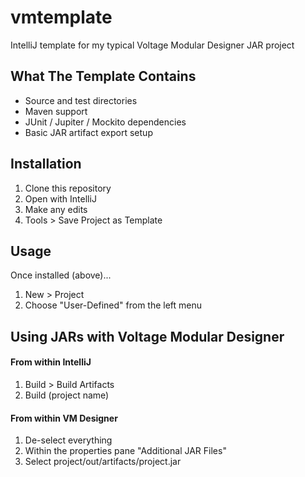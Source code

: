 # vmtemplate
IntelliJ template for my typical Voltage Modular Designer JAR project

## What The Template Contains

 * Source and test directories
 * Maven support
 * JUnit / Jupiter / Mockito dependencies
 * Basic JAR artifact export setup
 
## Installation

 1. Clone this repository
 1. Open with IntelliJ
 1. Make any edits
 1. Tools > Save Project as Template

## Usage

Once installed (above)...

 1. New > Project
 1. Choose "User-Defined" from the left menu

## Using JARs with Voltage Modular Designer

#### From within IntelliJ
 1. Build > Build Artifacts
 1. Build (project name)

#### From within VM Designer
 1. De-select everything
 1. Within the properties pane "Additional JAR Files"
 1. Select project/out/artifacts/project.jar